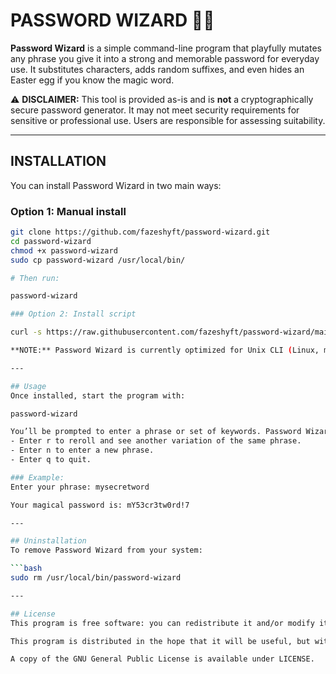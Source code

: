 # PASSWORD WIZARD 🧙‍♂️

**Password Wizard** is a simple command-line program that playfully mutates any phrase you give it into a strong and memorable password for everyday use. It substitutes characters, adds random suffixes, and even hides an Easter egg if you know the magic word.

⚠️ **DISCLAIMER:** This tool is provided as-is and is **not** a cryptographically secure password generator. It may not meet security requirements for sensitive or professional use. Users are responsible for assessing suitability.

---

## INSTALLATION
You can install Password Wizard in two main ways:

### Option 1: Manual install

```bash
git clone https://github.com/fazeshyft/password-wizard.git
cd password-wizard
chmod +x password-wizard
sudo cp password-wizard /usr/local/bin/

# Then run:

password-wizard

### Option 2: Install script

curl -s https://raw.githubusercontent.com/fazeshyft/password-wizard/main/install.sh | bash

**NOTE:** Password Wizard is currently optimized for Unix CLI (Linux, macOS, WSL). Windows support may come in later incantations.

---

## Usage
Once installed, start the program with:

password-wizard

You’ll be prompted to enter a phrase or set of keywords. Password Wizard will return a playful “magical password” version of it. You’ll then have options to:
- Enter r to reroll and see another variation of the same phrase.
- Enter n to enter a new phrase.
- Enter q to quit.

### Example:
Enter your phrase: mysecretword

Your magical password is: mY53cr3tw0rd!7

---

## Uninstallation
To remove Password Wizard from your system:

```bash
sudo rm /usr/local/bin/password-wizard

---

## License
This program is free software: you can redistribute it and/or modify it under the terms of the GNU General Public License as published by the Free Software Foundation, either version 3 of the License, or (at your option) any later version.

This program is distributed in the hope that it will be useful, but without any warranty; without even the implied warranty of merchantability or fitness for a particular purpose. See the GNU General Public License for more details.

A copy of the GNU General Public License is available under LICENSE.
